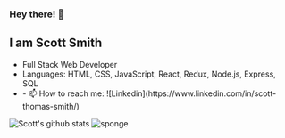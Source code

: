 ### Hey there! 👋

## I am Scott Smith

<ul>
  <li> Full Stack Web Developer </li>
  <li> Languages: HTML, CSS, JavaScript, React, Redux, Node.js, Express, SQL </li>
  <li>- 📫 How to reach me: ![Linkedin](https://www.linkedin.com/in/scott-thomas-smith/)

</ul>  

![Scott's github stats](https://github-readme-stats.vercel.app/api?username=ScottSmith23)
![sponge](https://media.tenor.com/images/f0b3990f2f99ba1623a13564976c975e/tenor.gif)
<!--
**ScottSmith23/ScottSmith23** is a ✨ _special_ ✨ repository because its `README.md` (this file) appears on your GitHub profile.

Here are some ideas to get you started:

- 🔭 I’m currently working on ...
- 🌱 I’m currently learning ...
- 👯 I’m looking to collaborate on ...
- 🤔 I’m looking for help with ...
- 💬 Ask me about ...
- 📫 How to reach me: ...
- 😄 Pronouns: ...
- ⚡ Fun fact: ...
-->
